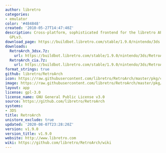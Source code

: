 ```yaml
---
author: libretro
categories:
- emulator
color: '#484848'
created: '2010-05-27T14:47:40Z'
description: Cross-platform, sophisticated frontend for the libretro API. Licensed
  GPLv3.
download_page: https://buildbot.libretro.com/stable/1.9.0/nintendo/3ds
downloads:
  RetroArch_3dsx.7z:
    url: https://buildbot.libretro.com/stable/1.9.0/nintendo/3ds/RetroArch_3dsx.7z
  RetroArch_cia.7z:
    url: https://buildbot.libretro.com/stable/1.9.0/nintendo/3ds/RetroArch_cia.7z
format_strings: true
github: libretro/RetroArch
icon: https://raw.githubusercontent.com/libretro/RetroArch/master/pkg/ctr/assets/default.png
image: https://raw.githubusercontent.com/libretro/RetroArch/master/pkg/ctr/assets/libretro_banner.png
layout: app
license: gpl-3.0
license_name: GNU General Public License v3.0
source: https://github.com/libretro/RetroArch
systems:
- 3DS
title: RetroArch
unistore_exclude: true
updated: '2020-08-07T23:28:20Z'
version: v1.9.0
version_title: v1.9.0
website: http://www.libretro.com
wiki: https://github.com/libretro/RetroArch/wiki
---
```

